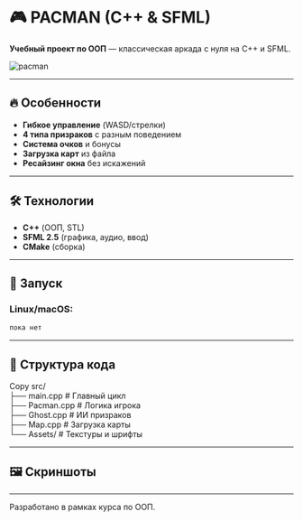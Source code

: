 # 🎮 PACMAN (C++ & SFML)  

**Учебный проект по ООП** — классическая аркада с нуля на C++ и SFML.  

![pacman](https://media1.tenor.com/m/4MALNxOjDYEAAAAC/pacman-video-game.gif)

---

## 🔥 Особенности  
- **Гибкое управление** (WASD/стрелки)  
- **4 типа призраков** с разным поведением  
- **Система очков** и бонусы  
- **Загрузка карт** из файла  
- **Ресайзинг окна** без искажений  

---

## 🛠 Технологии  
- **C++** (ООП, STL)  
- **SFML 2.5** (графика, аудио, ввод)  
- **CMake** (сборка)  

---

## 🚀 Запуск  
### Linux/macOS:  
```bash  
пока нет
```
---

## 📂 Структура кода
Copy
src/  
├── main.cpp       # Главный цикл  
├── Pacman.cpp     # Логика игрока  
├── Ghost.cpp      # ИИ призраков  
├── Map.cpp        # Загрузка карты  
└── Assets/        # Текстуры и шрифты  

---

## 🖼️ Скриншоты

---

Разработано в рамках курса по ООП.
